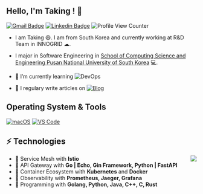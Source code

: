 <h2>Hello, I'm Taking ! 🚀 </h2> 

[![Gmail Badge](https://img.shields.io/badge/-Gmail-c14438?style=flat-square&logo=Gmail&logoColor=white&link=mailto:consine2@gmail.com)](mailto:consine2@gmail.com) [![Linkedin Badge](https://img.shields.io/badge/-Linkedin-blue?style=flat-square&logo=Linkedin&logoColor=white&link=https://www.linkedin.com/in/hyungtag-park/)](https://www.linkedin.com/in/hyungtag-park/)
![Profile View Counter](https://komarev.com/ghpvc/?username=taking)

- I am Taking 😃. I am from South Korea and currently working at R&D Team in INNOGRID ☁. 

- I major in Software Engineering in [School of Computing Science and Engineering Pusan National University of South Korea](https://cse.pusan.ac.kr/cseEng/index..do) 💻. 

- 🌱 I’m currently learning ![DevOps](https://img.shields.io/badge/-DevOps-005571?style=for-the-badge)

- 📝 I regulary write articles on [![Blog](https://img.shields.io/badge/-taking.kr-FF4088?style=for-the-badge&logo=Wordpress&logoColor=ffffff)](https://taking.kr/blog)



## Operating System & Tools

[![macOS](https://img.shields.io/badge/macOS-monterey-%23007ACC?style=flat-square&logo=apple)](https://www.apple.com/macos/monterey/)
[![VS Code](https://img.shields.io/badge/IDE-VSCode-%23007ACC?style=flat-square&logo=Visual-studio-code)](https://code.visualstudio.com/)

## ⚡ Technologies
<img align="right" src="https://github-readme-stats.vercel.app/api?username=taking">

- 🔗 Service Mesh with **Istio**
- 🚪 API Gateway with **Go | Echo, Gin Framework, Python | FastAPI**
- 🔧 Container Ecosystem with **Kubernetes** and **Docker**
- 👀 Observability with **Prometheus, Jaeger, Grafana**
- 💬 Programming with **Golang, Python, Java, C++, C, Rust**
